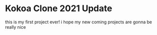 # Kokoa Clone 2021 Update

this is my first project ever!
i hope my new coming projects are gonna be really nice
